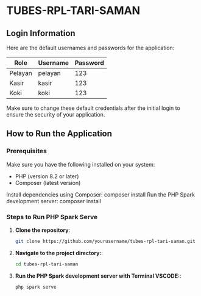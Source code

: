 # TUBES-RPL-TARI-SAMAN

## Login Information
Here are the default usernames and passwords for the application:

| Role    | Username | Password |
|---------|----------|----------|
| Pelayan | pelayan  | 123      |
| Kasir   | kasir    | 123      |
| Koki    | koki     | 123      |

Make sure to change these default credentials after the initial login to ensure the security of your application.


## How to Run the Application

### Prerequisites
Make sure you have the following installed on your system:
- PHP (version 8.2 or later)
- Composer (latest version)

Install dependencies using Composer:
composer install
Run the PHP Spark development server:
composer install


### Steps to Run PHP Spark Serve

1. **Clone the repository**:
   ```bash
   git clone https://github.com/yourusername/tubes-rpl-tari-saman.git
2. **Navigate to the project directory:**:
   ```bash
   cd tubes-rpl-tari-saman
4. **Run the PHP Spark development server with Terminal VSCODE:**:
   ```bash
   php spark serve

